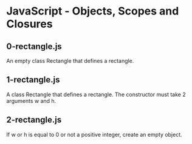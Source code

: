 # JavaScript - Objects, Scopes and Closures
## 0-rectangle.js
An empty class Rectangle that defines a rectangle.
## 1-rectangle.js
A class Rectangle that defines a rectangle. The constructor must take 2 arguments w and h.
## 2-rectangle.js
If w or h is equal to 0 or not a positive integer, create an empty object.
